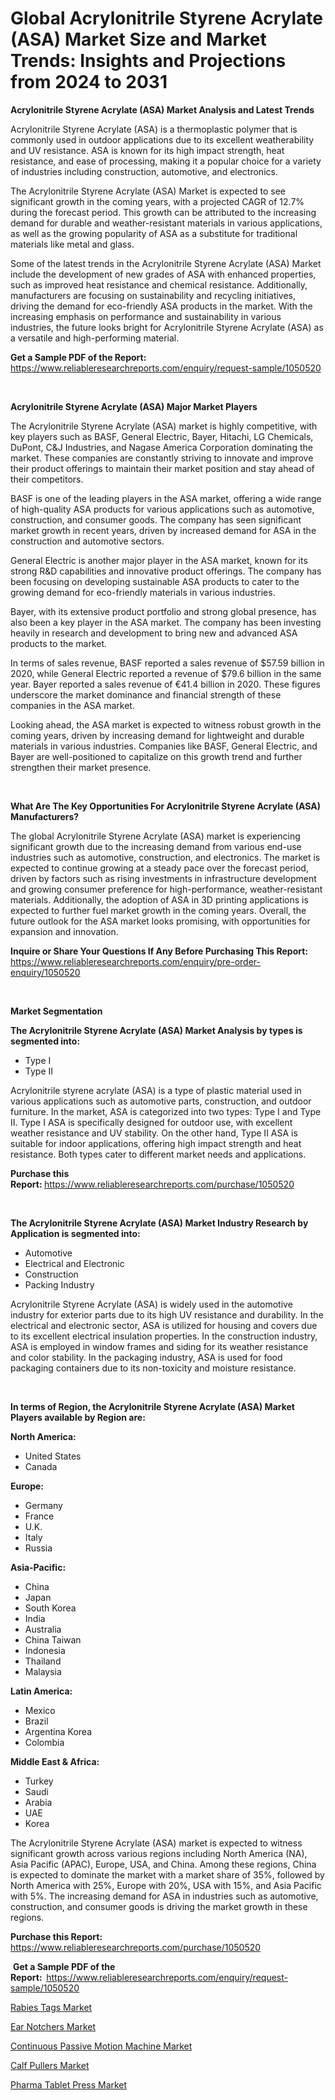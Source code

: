 <p><h1>Global Acrylonitrile Styrene Acrylate (ASA) Market Size and Market Trends: Insights and Projections from 2024 to 2031</h1></p><p><strong>Acrylonitrile Styrene Acrylate (ASA) Market Analysis and Latest Trends</strong></p>
<p><p>Acrylonitrile Styrene Acrylate (ASA) is a thermoplastic polymer that is commonly used in outdoor applications due to its excellent weatherability and UV resistance. ASA is known for its high impact strength, heat resistance, and ease of processing, making it a popular choice for a variety of industries including construction, automotive, and electronics.</p><p>The Acrylonitrile Styrene Acrylate (ASA) Market is expected to see significant growth in the coming years, with a projected CAGR of 12.7% during the forecast period. This growth can be attributed to the increasing demand for durable and weather-resistant materials in various applications, as well as the growing popularity of ASA as a substitute for traditional materials like metal and glass.</p><p>Some of the latest trends in the Acrylonitrile Styrene Acrylate (ASA) Market include the development of new grades of ASA with enhanced properties, such as improved heat resistance and chemical resistance. Additionally, manufacturers are focusing on sustainability and recycling initiatives, driving the demand for eco-friendly ASA products in the market. With the increasing emphasis on performance and sustainability in various industries, the future looks bright for Acrylonitrile Styrene Acrylate (ASA) as a versatile and high-performing material.</p></p>
<p><strong>Get a Sample PDF of the Report:&nbsp;</strong> <a href="https://www.reliableresearchreports.com/enquiry/request-sample/1050520">https://www.reliableresearchreports.com/enquiry/request-sample/1050520</a></p>
<p>&nbsp;</p>
<p><strong>Acrylonitrile Styrene Acrylate (ASA) Major Market Players</strong></p>
<p><p>The Acrylonitrile Styrene Acrylate (ASA) market is highly competitive, with key players such as BASF, General Electric, Bayer, Hitachi, LG Chemicals, DuPont, C&J Industries, and Nagase America Corporation dominating the market. These companies are constantly striving to innovate and improve their product offerings to maintain their market position and stay ahead of their competitors.</p><p>BASF is one of the leading players in the ASA market, offering a wide range of high-quality ASA products for various applications such as automotive, construction, and consumer goods. The company has seen significant market growth in recent years, driven by increased demand for ASA in the construction and automotive sectors.</p><p>General Electric is another major player in the ASA market, known for its strong R&D capabilities and innovative product offerings. The company has been focusing on developing sustainable ASA products to cater to the growing demand for eco-friendly materials in various industries.</p><p>Bayer, with its extensive product portfolio and strong global presence, has also been a key player in the ASA market. The company has been investing heavily in research and development to bring new and advanced ASA products to the market.</p><p>In terms of sales revenue, BASF reported a sales revenue of $57.59 billion in 2020, while General Electric reported a revenue of $79.6 billion in the same year. Bayer reported a sales revenue of €41.4 billion in 2020. These figures underscore the market dominance and financial strength of these companies in the ASA market.</p><p>Looking ahead, the ASA market is expected to witness robust growth in the coming years, driven by increasing demand for lightweight and durable materials in various industries. Companies like BASF, General Electric, and Bayer are well-positioned to capitalize on this growth trend and further strengthen their market presence.</p></p>
<p>&nbsp;</p>
<p><strong>What Are The Key Opportunities For Acrylonitrile Styrene Acrylate (ASA) Manufacturers?</strong></p>
<p><p>The global Acrylonitrile Styrene Acrylate (ASA) market is experiencing significant growth due to the increasing demand from various end-use industries such as automotive, construction, and electronics. The market is expected to continue growing at a steady pace over the forecast period, driven by factors such as rising investments in infrastructure development and growing consumer preference for high-performance, weather-resistant materials. Additionally, the adoption of ASA in 3D printing applications is expected to further fuel market growth in the coming years. Overall, the future outlook for the ASA market looks promising, with opportunities for expansion and innovation.</p></p>
<p><strong>Inquire or Share Your Questions If Any Before Purchasing This Report:</strong> <a href="https://www.reliableresearchreports.com/enquiry/pre-order-enquiry/1050520">https://www.reliableresearchreports.com/enquiry/pre-order-enquiry/1050520</a></p>
<p>&nbsp;</p>
<p><strong>Market Segmentation</strong></p>
<p><strong>The Acrylonitrile Styrene Acrylate (ASA) Market Analysis by types is segmented into:</strong></p>
<p><ul><li>Type I</li><li>Type II</li></ul></p>
<p><p>Acrylonitrile styrene acrylate (ASA) is a type of plastic material used in various applications such as automotive parts, construction, and outdoor furniture. In the market, ASA is categorized into two types: Type I and Type II. Type I ASA is specifically designed for outdoor use, with excellent weather resistance and UV stability. On the other hand, Type II ASA is suitable for indoor applications, offering high impact strength and heat resistance. Both types cater to different market needs and applications.</p></p>
<p><strong>Purchase this Report:&nbsp;</strong><a href="https://www.reliableresearchreports.com/purchase/1050520">https://www.reliableresearchreports.com/purchase/1050520</a></p>
<p>&nbsp;</p>
<p><strong>The Acrylonitrile Styrene Acrylate (ASA) Market Industry Research by Application is segmented into:</strong></p>
<p><ul><li>Automotive</li><li>Electrical and Electronic</li><li>Construction</li><li>Packing Industry</li></ul></p>
<p><p>Acrylonitrile Styrene Acrylate (ASA) is widely used in the automotive industry for exterior parts due to its high UV resistance and durability. In the electrical and electronic sector, ASA is utilized for housing and covers due to its excellent electrical insulation properties. In the construction industry, ASA is employed in window frames and siding for its weather resistance and color stability. In the packaging industry, ASA is used for food packaging containers due to its non-toxicity and moisture resistance.</p></p>
<p>&nbsp;</p>
<p><strong>In terms of Region, the Acrylonitrile Styrene Acrylate (ASA) Market Players available by Region are:</strong></p>
<p>
    <p> <strong> North America: </strong>
        <ul>
            <li>United States</li>
            <li>Canada</li>
        </ul>
        </p> 
    <p> <strong> Europe: </strong>
        <ul>
            <li>Germany</li>
            <li>France</li>
            <li>U.K.</li>
            <li>Italy</li>
            <li>Russia</li>
        </ul>
        </p> 
    <p> <strong> Asia-Pacific: </strong>
        <ul>
            <li>China</li>
            <li>Japan</li>
            <li>South Korea</li>
            <li>India</li>
            <li>Australia</li>
            <li>China Taiwan</li>
            <li>Indonesia</li>
            <li>Thailand</li>
            <li>Malaysia</li>
        </ul>
        </p> 
    <p> <strong> Latin America: </strong>
        <ul>
            <li>Mexico</li>
            <li>Brazil</li>
            <li>Argentina Korea</li>
            <li>Colombia</li>
        </ul>
        </p> 
    <p> <strong> Middle East & Africa: </strong>
        <ul>
            <li>Turkey</li>
            <li>Saudi</li>
            <li>Arabia</li>
            <li>UAE</li>
            <li>Korea</li>
        </ul>
    </p>
    </p>
<p><p>The Acrylonitrile Styrene Acrylate (ASA) market is expected to witness significant growth across various regions including North America (NA), Asia Pacific (APAC), Europe, USA, and China. Among these regions, China is expected to dominate the market with a market share of 35%, followed by North America with 25%, Europe with 20%, USA with 15%, and Asia Pacific with 5%. The increasing demand for ASA in industries such as automotive, construction, and consumer goods is driving the market growth in these regions.</p></p>
<p><strong>Purchase this Report: </strong><a href="https://www.reliableresearchreports.com/purchase/1050520">https://www.reliableresearchreports.com/purchase/1050520</a></p>
<p>&nbsp;<strong>Get a Sample PDF of the Report:&nbsp;&nbsp;</strong><a href="https://www.reliableresearchreports.com/enquiry/request-sample/1050520">https://www.reliableresearchreports.com/enquiry/request-sample/1050520</a></p>
<p><strong></strong></p>
<p><p><a href="https://medium.com/@damionrunte/rabies-tags-market-size-market-outlook-and-market-forecast-2024-to-2031-f1db69d07288">Rabies Tags Market</a></p><p><a href="https://medium.com/@damionrunte/ear-notchers-market-size-reveals-the-best-marketing-channels-in-global-industry-375dea36d4a7">Ear Notchers Market</a></p><p><a href="https://medium.com/@damionrunte/continuous-passive-motion-machine-market-insight-market-trends-growth-forecasted-from-2024-to-4fc45e62c1b3">Continuous Passive Motion Machine Market</a></p><p><a href="https://medium.com/@damionrunte/calf-pullers-market-size-cagr-trends-2024-2030-d186f24b39ea">Calf Pullers Market</a></p><p><a href="https://medium.com/@joanacasper19/pharma-tablet-press-market-comprehensive-assessment-by-type-application-and-geography-8ac2d7de289f">Pharma Tablet Press Market</a></p></p>